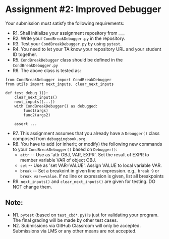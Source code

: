 # Assignment #2: Improved Debugger

Your submission must satisfy the following requirements:

* R1. Shall initialize your assignment repository from ___
* R2. Write your `CondBreakDebugger.py` in the repository.
* R3. Test your `CondBreakDebugger.py` by using `pytest`.
* R4. You need to let your TA know your repository URL and your student ID together.
* R5. `CondBreakDebugger` class should be defined in the `CondBreakDebugger.py`
* R6. The above class is tested as:

```
from CondBreakDebugger import CondBreakDebugger
from utils import next_inputs, clear_next_inputs

def test_debug_1():
    clear_next_inputs()
    next_inputs([...])
    with CondBreakDebugger() as debugged:
        func1(args)
      	func2(args2)
        
    assert ...
```

* R7. This assignment assumes that you already have a `Debugger()` class composed from `debuggingbook.org`.
* R8. You have to add (or inherit; or modify) the following new commands to your `CondBreakDebugger()` based on `Debugger()`:
   - `attr` -- Use as 'attr OBJ, VAR, EXPR'. Set the result of EXPR to member variable VAR of object OBJ.
   - `set` -- Use as 'set VAR=VALUE'. Assign VALUE to local variable VAR.
   - `break` -- Set a breakoint in given line or expression. e.g., `break 9` or `break var==value`. If no line or expression is given, list all breakpoints
* R9. `next_inputs()` and `clear_next_inputs()` are given for testing. DO NOT change them.




## Note:

* N1. `pytest` (based on `test_cbd*.py`) is just for validating your program. The final grading will be made by other test cases.
* N2. Submissions via GitHub Classroom will only be accepted. Submissions via LMS or any other means are not accepted.

